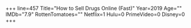 +++
line=457
Title="How to Sell Drugs Online (Fast)"
Year=2019
Age=""
IMDb="7.9"
RottenTomatoes=""
Netflix=1
Hulu=0
PrimeVideo=0
Disney=0
+++

